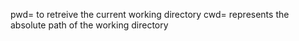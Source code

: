 pwd= to retreive the current working directory
cwd= represents the absolute path of the working directory
